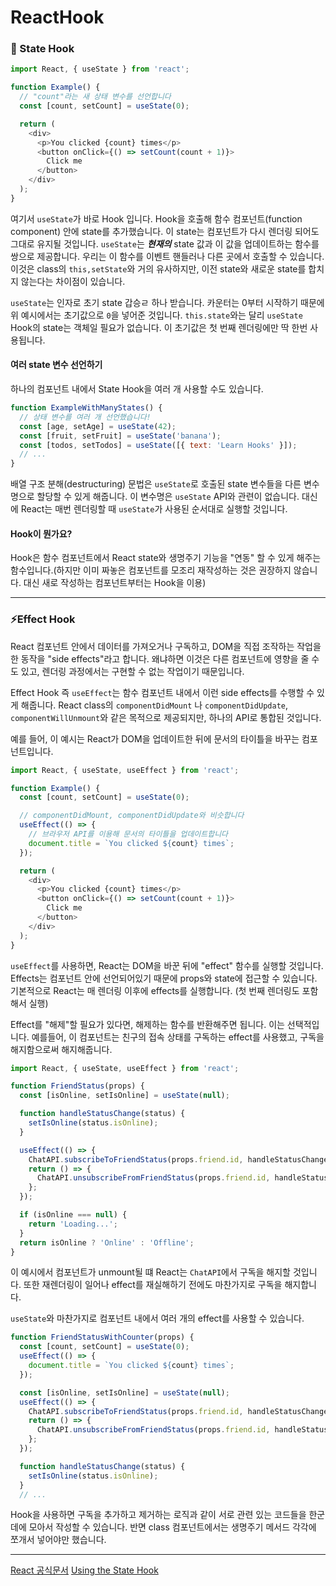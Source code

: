 # ReactHook
### 📌 State Hook
```javascript
import React, { useState } from 'react';

function Example() {
  // "count"라는 새 상태 변수를 선언합니다
  const [count, setCount] = useState(0);

  return (
    <div>
      <p>You clicked {count} times</p>
      <button onClick={() => setCount(count + 1)}>
        Click me
      </button>
    </div>
  );
}
```
여기서 `useState`가 바로 Hook 입니다.
Hook을 호출해 함수 컴포넌트(function component) 안에 state를 추가했습니다.
이 state는 컴포넌트가 다시 렌더링 되어도 그대로 유지될 것입니다.
`useState`는 ***현재의*** state 값과 이 값을 업데이트하는 함수를 쌍으로 제공합니다.
우리는 이 함수를 이벤트 핸들러나 다른 곳에서 호출할 수 있습니다. 
이것은 class의 `this,setState`와 거의 유사하지만, 이전 state와 새로운 state를 합치지 않는다는 차이점이 있습니다.

`useState`는 인자로 초기 state 갑승ㄹ 하나 받습니다. 카운터는 0부터 시작하기 때문에 위 예시에서는 초기값으로 `0`을 넣어준 것입니다. 
`this.state`와는 달리 `useState` Hook의 state는 객체일 필요가 없습니다. 
이 초기값은 첫 번째 렌더링에만 딱 한번 사용됩니다.

#### 여러 state 변수 선언하기
하나의 컴포넌트 내에서 State Hook을 여러 개 사용할 수도 있습니다.
```javascript
function ExampleWithManyStates() {
  // 상태 변수를 여러 개 선언했습니다!
  const [age, setAge] = useState(42);
  const [fruit, setFruit] = useState('banana');
  const [todos, setTodos] = useState([{ text: 'Learn Hooks' }]);
  // ...
}
```
배열 구조 분해(destructuring) 문법은 `useState`로 호출된 state 변수들을 다른 변수명으로 할당할 수 있게 해줍니다.
이 변수명은 `useState` API와 관련이 없습니다.
대신에 React는 매번 렌더링할 때 `useState`가 사용된 순서대로 실행할 것입니다.

#### Hook이 뭔가요?
Hook은 함수 컴포넌트에서 React state와 생명주기 기능을 "연동" 할 수 있게 해주는 함수입니다.(하지만 이미 짜놓은 컴포넌트를 모조리 재작성하는 것은 권장하지 않습니다. 대신 새로 작성하는 컴포넌트부터는 Hook을 이용)

---

### ⚡️Effect Hook
React 컴포넌트 안에서 데이터를 가져오거나 구독하고, DOM을 직접 조작하는 작업을 한 동작을 "side effects"라고 합니다.
왜냐하면 이것은 다른 컴포넌트에 영향을 줄 수도 있고, 렌더링 과정에서는 구현할 수 없는 작업이기 때문입니다.

Effect Hook 즉 `useEffect`는 함수 컴포넌트 내에서 이런 side effects를 수행할 수 있게 해줍니다. 
React class의 `componentDidMount` 나 `componentDidUpdate`, `componentWillUnmount`와 같은 목적으로 제공되지만, 하나의 API로 통합된 것입니다.

예를 들어, 이 예시는 React가 DOM을 업데이트한 뒤에 문서의 타이틀을 바꾸는 컴포넌트입니다.
```javascript
import React, { useState, useEffect } from 'react';

function Example() {
  const [count, setCount] = useState(0);

  // componentDidMount, componentDidUpdate와 비슷합니다
  useEffect(() => {
    // 브라우저 API를 이용해 문서의 타이틀을 업데이트합니다
    document.title = `You clicked ${count} times`;
  });

  return (
    <div>
      <p>You clicked {count} times</p>
      <button onClick={() => setCount(count + 1)}>
        Click me
      </button>
    </div>
  );
}
```
`useEffect`를 사용하면, React는 DOM을 바꾼 뒤에 "effect" 함수를 실행할 것입니다.
Effects는 컴포넌트 안에 선언되어있기 때문에 props와 state에 접근할 수 있습니다.
기본적으로 React는 매 렌더링 이후에 effects를 실행합니다.
(첫 번째 렌더링도 포함해서 실행)

Effect를 "해제"할 필요가 있다면, 해제하는 함수를 반환해주면 됩니다.
이는 선택적입니다. 예를들어, 이 컴포넌트는 친구의 접속 상태를 구독하는 effect를 사용했고, 구독을 해지함으로써 해지해줍니다.

```javascript
import React, { useState, useEffect } from 'react';

function FriendStatus(props) {
  const [isOnline, setIsOnline] = useState(null);

  function handleStatusChange(status) {
    setIsOnline(status.isOnline);
  }

  useEffect(() => {
    ChatAPI.subscribeToFriendStatus(props.friend.id, handleStatusChange);
    return () => {
      ChatAPI.unsubscribeFromFriendStatus(props.friend.id, handleStatusChange);
    };
  });

  if (isOnline === null) {
    return 'Loading...';
  }
  return isOnline ? 'Online' : 'Offline';
}
```
이 예시에서 컴포넌트가 unmount될 떄 React는 `ChatAPI`에서 구독을 해지할 것입니다. 또한 재렌더링이 일어나 effect를 재실해하기 전에도 마찬가지로 구독을 해지합니다.

`useState`와 마찬가지로 컴포넌트 내에서 여러 개의 effect를 사용할 수 있습니다.

```javascript
function FriendStatusWithCounter(props) {
  const [count, setCount] = useState(0);
  useEffect(() => {
    document.title = `You clicked ${count} times`;
  });

  const [isOnline, setIsOnline] = useState(null);
  useEffect(() => {
    ChatAPI.subscribeToFriendStatus(props.friend.id, handleStatusChange);
    return () => {
      ChatAPI.unsubscribeFromFriendStatus(props.friend.id, handleStatusChange);
    };
  });

  function handleStatusChange(status) {
    setIsOnline(status.isOnline);
  }
  // ...
```
Hook을 사용하면 구독을 추가하고 제거하는 로직과 같이 서로 관련 있는 코드들을 한군데에 모아서 작성할 수 있습니다. 
반면 class 컴포넌트에서는 생명주기 메서드 각각에 쪼개서 넣어야만 했습니다.









---
[React 공식문서](https://ko.reactjs.org/docs/hooks-overview.html)
[Using the State Hook](https://ko.reactjs.org/docs/hooks-state.html)

